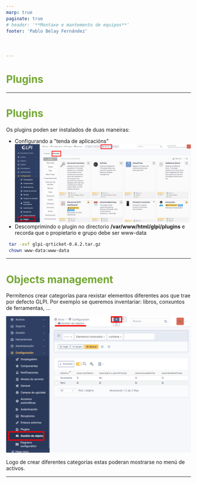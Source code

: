 ```yaml
---
marp: true
paginate: true
# header: '**Montaxe e mantemento de equipos**'
footer: 'Pablo Belay Fernández'



---
```

<!--
Notas para a presentación
-->
# Plugins
   
<style>
  :root{
     --color-background: #101010;
     --color-foreground: #fff;
  }
  h1{
    color:#73a832;
  }

  h2{
    color:#32a883;
  }

  .anotacion {
  font-size: 10px;
}
</style>

<!-- _colorPreset: dark -->

---
# Plugins

Os plugins poden ser instalados de duas maneiras: 
* Configurando a "tenda de aplicacións" 
![w:400](img/01.png)
* Descomprimindo o plugin no directorio  **/var/www/html/glpi/plugins** e recorda que o propietario e grupo debe ser  www-data
```bash
 tar -xvf glpi-qrticket-0.4.2.tar.gz 
 chown www-data:www-data
```

---
# Objects management
Permítenos crear categorías para rexistar elementos diferentes aos que trae por defecto GLPI.  Por exemplo se queremos inventariar: libros, conxuntos de ferramentas, ... 

![w:300](img/02_xestion_obxectos.png)

Logo de crear diferentes categorías estas poderan mostrarse no menú de activos. 

---
